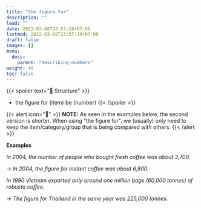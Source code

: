 ```yaml
---
title: "the figure for"
description: ""
lead: ""
date: 2022-03-08T23:57:19+07:00
lastmod: 2022-03-08T23:57:19+07:00
draft: false
images: []
menu:
  docs:
    parent: "describing-numbers"
weight: 40
toc: false
---
```


{{< spoiler text="🌱 Structure" >}}
- the figure for (item) be (number)
{{< /spoiler >}}

{{< alert icon="📝" >}}
**NOTE:** As seen in the examples below, the second version is shorter. When using "the figure for", we (usually) only need to keep the item/category/group that is being compared with others.
{{< /alert >}}

**Examples**

_In 2004, the number of people who bought fresh coffee was about 3,700._

→ _In 2004, the figure for instant coffee was about 6,800._

_In 1990 Vietnam exported only around one million bags (60,000 tonnes) of robusta coffee._

→ _The figure for Thailand in the same year was 225,000 tonnes._